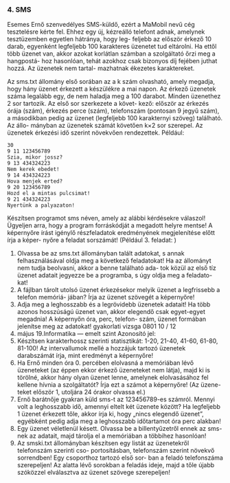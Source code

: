 ### 4. SMS ###
Esemes Ernő szenvedélyes SMS-küldő, ezért a MaMobil nevű cég tesztelésre kérte fel.
Ehhez egy új, kézreálló telefont adnak, amelynek tesztüzemben egyetlen hátránya, hogy leg-
feljebb az először érkező 10 darab, egyenként legfeljebb 100 karakteres üzenetet tud eltárolni.
Ha ettől több üzenet van, akkor azokat korlátlan számban a szolgáltató őrzi meg a hangpostá-
hoz hasonlóan, tehát azokhoz csak bizonyos díj fejében juthat hozzá. Az üzenetek nem tartal-
mazhatnak ékezetes karaktereket.
                 
Az sms.txt állomány első sorában az a k szám olvasható, amely megadja, hogy hány
üzenet érkezett a készülékre a mai napon. Az érkező üzenetek száma legalább egy, de nem
haladja meg a 100 darabot. Minden üzenethez 2 sor tartozik. Az első sor szerkezete a követ-
kező: először az érkezés órája (szám), érkezés perce (szám), telefonszám (pontosan 9 jegyű
szám), a másodikban pedig az üzenet (legfeljebb 100 karakternyi szöveg) található. Az állo-
mányban az üzenetek számát követően k×2 sor szerepel. Az üzenetek érkezési idő szerint
növekvően rendezettek.
Például:
```
30
9 11 123456789
Szia, mikor jossz?
9 13 434324223
Nem kerek ebedet!
9 14 434324223
Hova menjek erted?
9 20 123456789
Hozd el a mintas pulcsimat!
9 21 434324223
Nyertünk a palyazaton!
```
Készítsen programot sms néven, amely az alábbi kérdésekre válaszol! Ügyeljen arra, hogy
a program forráskódját a megadott helyre mentse!
A képernyőre írást igénylő részfeladatok eredményének megjelenítése előtt írja a képer-
nyőre a feladat sorszámát! (Például 3. feladat: )
1. Olvassa be az sms.txt állományban talált adatokat, s annak felhasználásával oldja meg a
következő feladatokat! Ha az állományt nem tudja beolvasni, akkor a benne található ada-
tok közül az első tíz üzenet adatait jegyezze be a programba, s úgy oldja meg a feladato-
kat!
2. A fájlban tárolt utolsó üzenet érkezésekor melyik üzenet a legfrissebb a telefon memóriá-
jában? Írja az üzenet szövegét a képernyőre!
3. Adja meg a leghosszabb és a legrövidebb üzenetek adatait! Ha több azonos hosszúságú
üzenet van, akkor elegendő csak egyet-egyet megadnia! A képernyőn óra, perc, telefon-
szám, üzenet formában jelenítse meg az adatokat!
gyakorlati vizsga 0801
10 / 12
2008. május 19.Informatika — emelt szint
Azonosító
jel:
4. Készítsen karakterhossz szerinti statisztikát: 1-20, 21-40, 41-60, 61-80, 81-100!
Az intervallumok mellé a hozzájuk tartozó üzenetek darabszámát írja, mint eredményt a
képernyőre!
5. Ha Ernő minden óra 0. percében elolvasná a memóriában lévő üzeneteket (az éppen ekkor
érkező üzeneteket nem látja), majd ki is törölné, akkor hány olyan üzenet lenne, amelynek
elolvasásához fel kellene hívnia a szolgáltatót? Írja ezt a számot a képernyőre! (Az üzene-
teket először 1, utoljára 24 órakor olvassa el.)
6. Ernő barátnője gyakran küld sms-t az 123456789-es számról. Mennyi volt a leghosszabb
idő, amennyi eltelt két üzenete között? Ha legfeljebb 1 üzenet érkezett tőle, akkor írja ki,
hogy „nincs elegendő üzenet”, egyébként pedig adja meg a leghosszabb időtartamot óra
perc alakban!
7. Egy üzenet véletlenül késett. Olvassa be a billentyűzetről ennek az sms-nek az adatait,
majd tárolja el a memóriában a többihez hasonlóan!
8. Az smski.txt állományban készítsen egy listát az üzenetekről telefonszám szerinti cso-
portosításban, telefonszám szerint növekvő sorrendben! Egy csoporthoz tartozó első sor-
ban a feladó telefonszáma szerepeljen! Az alatta lévő sorokban a feladás ideje, majd a tőle
újabb szóközzel elválasztva az üzenet szövege szerepeljen!
